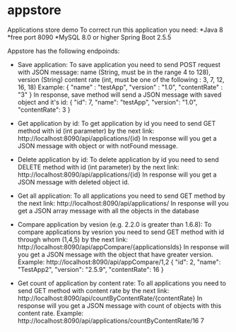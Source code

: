 # appstore
Applications store demo
To correct run this application you need:
*Java 8
*free port 8090
*MySQL 8.0 or higher
Spring Boot 2.5.5

Appstore has the following endpoinds:

- Save application:
To save application you need to send POST request with JSON message: 
  name (String, must be in the range 4 to 128), 
  version (String)
  content rate (int, must be one of the following : 3, 7, 12, 16, 18)
Example:
{
    "name" : "testApp",
    "version" : "1.0",
    "contentRate" : "3"
}
In response, save method will send a JSON message with saved object and it's id:
{
    "id": 7,
    "name": "testApp",
    "version": "1.0",
    "contentRate": 3
}

- Get application by id:
To get application by id you need to send GET method with id (int parameter) by the next link:
http://localhost:8090/api/applications/{id}
In response will you get a JSON message with object or with notFound message.

- Delete application by id:
To delete application by id you need to send DELETE method with id (int parameter) by the next link:
http://localhost:8090/api/applications/{id}
In response will you get a JSON message with deleted object id.

- Get all application:
To all applications you need to send GET method by the next link:
http://localhost:8090/api/applications/
In response will you get a JSON array message with all the objects in the database

- Compare application by vesion (e.g. 2.2.0 is greater than 1.6.8):
To compare applications by vesrion you need to send GET method with id through whom (1,4,5) by the next link:
http://localhost:8090/api/appCompare/{applicationsIds}
In response will you get a JSON message with the object that have greater version.
Example: 
http://localhost:8090/api/appCompare/1,2
{
    "id": 2,
    "name": "TestApp2",
    "version": "2.5.9",
    "contentRate": 16
}

- Get count of application by content rate:
To all applications you need to send GET method with content rate by the next link:
http://localhost:8090/api/countByContentRate/{contentRate}
In response will you get a JSON message with count of objects with this content rate.
Example:
http://localhost:8090/api/applications/countByContentRate/16
7

